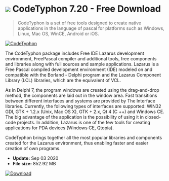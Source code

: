 # ![](https://cdn.softexe.net/static/icon/win.gif) CodeTyphon 7.20 - Free Download

> CodeTyphon is a set of free tools designed to create native applications in the language of pascal for platforms such as Windows, Linux, Mac OS, WinCE, Android or iOS.

[![CodeTyphon](https:https://tse4.mm.bing.net/th?id=OIP.RV-Heq1BAPK47-D6m6bAPgHaGH&pid=Api)](https://softexe.net/win/development-it/environments/codetyphon:hcfg.html)

The CodeTyphon package includes Free IDE Lazarus development environment, FreePascal compiler and additional tools, free components and libraries along with full sources and sample applications. Lazarus is a Free Pascal compiled development environment (IDE) modeled on and compatible with the Borland - Delphi program and the Lazarus Component Library (LCL) libraries, which are the equivalent of VCL.
 
 As in Delphi 7, the program windows are created using the drag-and-drop method, the components are laid out in the window area. Fast transitions between different interfaces and systems are provided by The Interface libraries. Currently, the following types of interfaces are supported: WIN32 GDI, GTK + 1.2.x (Unix, Mac OS X), GTK + 2.x, Qt 4 (C ++) and Windows CE. The big advantage of the application is the possibility of using it in closed-code projects. In addition, Lazarus is one of the few tools for creating applications for PDA devices (Windows CE, Qtopia).
 
 CodeTyphon brings together all the most popular libraries and components created for the Lazarus environment, thus enabling faster and easier creation of own programs.


- **Update:** Sep 03 2020
- **File size:** 852.92 MB

[![Download](https://cdn.softexe.net/static/img/download.png)](https://softexe.net/win/development-it/environments/codetyphon:hcfg.html)

